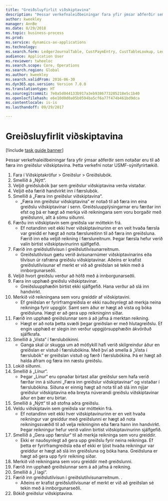```yaml
--- 
title: "Greiðsluyfirlit viðskiptavina"
description: "Þessar verkefnaleiðbeiningar fara yfir ýmsar aðferðir sem notaðar eru til að færa inn greiðslur viðskiptavina."
author: kweekley
manager: AnnBe
ms.date: 8/29/2018
ms.topic: business-process
ms.prod: 
ms.service: dynamics-ax-applications
ms.technology: 
ms.search.form: LedgerJournalTable, CustPaymEntry, CustTableLookup, LedgerJournalTransCustPaym, CustOpenTrans, BankAccountTableLookUp
audience: Application User
ms.reviewer: twheeloc
ms.search.scope: Core, Operations
ms.search.region: Global
ms.author: kweekley
ms.search.validFrom: 2016-06-30
ms.dyn365.ops.version: Version 7.0.0
ms.translationtype: HT
ms.sourcegitcommit: 7e0a5d044133b917a3eb9386773205218e5c1b40
ms.openlocfilehash: e6e10d0d0a05b0594ba5cf6a77f474b461bd9dca
ms.contentlocale: is-is
ms.lasthandoff: 09/29/2017

---
```

# <a name="customer-payment-overview"></a>Greiðsluyfirlit viðskiptavina

[!include [task guide banner](../../includes/task-guide-banner.md)]

Þessar verkefnaleiðbeiningar fara yfir ýmsar aðferðir sem notaðar eru til að færa inn greiðslur viðskiptavina. Þetta verkefni notar USMF-sýnifyrirtækið.

1. Fara í Viðskiptakröfur > Greiðslur > Greiðslubók.
2. Smellið á „Nýtt“.
3. Veljið greiðslubók þar sem greiðslur viðskiptavina verða vistaðar.
4. Veljið eða færið handvirkt inn í færslubók.
5. Smellið á „Færa inn greiðslur viðskiptavina“.
    * „Færa inn greiðslur viðskiptavina“ er notað til að færa inn eina greiðslu viðskiptavinar í senn. Greiðsluupplýsingarnar eru færðar inn efst og þá er hægt að merkja við reikningana sem voru borgaðir með greiðslunni, allt á sömu síðunni.  
6. Færðu inn viðskiptavin sem greiðsla var móttekin frá.
    * Ef notandinn veit ekki hver viðskiptavinurinn er en veit hvaða færsla var greidd er hægt að nota færslureitinn til að færa inn greiðsluna. Færið inn eða veljið reikning í færslureitnum. Þegar færsla hefur verið valin birtist viðskiptavinurinn sjálfgefið.  
7. Færið inn greiðslutilvísun í greiðslutilvísunarreitnum.
    * Greiðslutilvísun gætu verið ávísunarnúmer viðskiptavinarins eða tilvísun úr rafræna greiðslu viðskiptavinar. Aðeins er krafist greiðslutilvísunar ef merkt er við að greiðslan sé tekin með á innborgunarseðli.  
8. Veljið hvort greiðslu verður að höfð með á innborgunarseðli. 
9. Færa inn upphæð greiðslu viðskiptavinar.
    * Greiðsluupphæðin birtist ekki sjálfgefið. Hana verður að slá inn handvirkt.  
10. Merkið við reikningana sem voru greiddir af viðskiptavini.
    * Ef greiðslan er fyrirframgreiðsla er ekki nauðsynlegt að merkja neina reikninga fyrir uppgjör. Samt sem áður er hægt að vista og bóka greiðsluna. Hægt er að gera upp reikninginn síðar.  
11. Færið inn upphæð greiðslunnar sem á að jafna á merktan reikning. 
    * Hægt er að nota þetta svæði þegar greiðslan er með hlutagreiðslu. Ef engin upphæð er slegin inn verður uppgjörsupphæðin ákvörðuð sjálfkrafa.  
12. Smellið á „Vista“ í færslubókinni.
    * Ganga skal úr skugga um að mótlykill hafi verið skilgreindur áður en greiðslan er vistuð í færslubókina. Með því að smella á „Vista í færslubók“ er greiðslan vistuð og færð í færslubókina. Þá er hægt að halda áfram og færa inn næstu greiðslu.  
13. Lokið síðunni.
14. Smellið á „Línur“.
    * Þegar „Línur“ eru opnaðar birtast allar greiðslur sem hafa verið færðar inn á síðunni „Færa inn greiðslur viðskiptavinar“ og vistaðar í færslubókina. Síðuna er einnig hægt að nota til að slá inn nýjar greiðslur viðskiptavina eða breyta núverandi greiðslu viðskiptavinar áður en þær eru birtar.  
15. Smellið á „Nýtt“ til að stofna aðra greiðslu. 
16. Veldu viðskiptavin sem greiðsla var móttekin frá.
    * Ef notandinn veit ekki hver viðskiptavinurinn er en veit hvaða reikningur var greiddur með greiðslunni er hægt að nota reikningssvæðið til að velja reikninginn eða færa hann inn handvirkt. Þegar reikningur hefur verið valinn birtist viðskiptavinurinn sjálfgefið.  
17. Smellið á „Gera upp færslur“ til að merkja reikninga sem voru greiddir.
    * Ekki er nauðsynlegt að gera upp greiðslu fyrir neina reikninga. Ef þetta er fyrirframgreiðsla eða ef ekki er ljóst hvaða reikningur var greiddur er hægt að slá inn greiðsluna og bóka hana. Greiðsluna er hægt að gera upp fyrir reikning síðar.  
18. Merkið við reikningana sem voru greiddir með greiðslunni. 
19. Færið inn upphæð greiðslunnar sem á að jafna á reikning.
20. Smellið á „Í lagi“.
21. Færið inn greiðslutilvísun í greiðslutilvísunarreitnum. .
    * Aðeins er krafist greiðslutilvísunar ef merkt er við að greiðslan sé tekin með á innborgunarseðli.  
22. Bókið greiðslur viðskiptavina. 



